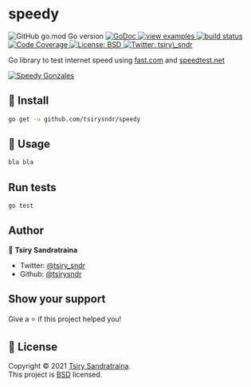 <h1>speedy</h1>
<p>
  <img alt="GitHub go.mod Go version" src="https://img.shields.io/github/go-mod/go-version/tsirysndr/speedy">
  <a href="https://pkg.go.dev/github.com/tsirysndr/speedy" target="_blank">
    <img alt="GoDoc" src="https://godoc.org/github.com/tsirysndr/speedy?status.svg">
  </a>
  <a href="https://github.com/tsirysndr/speedy/tree/master/_examples" target="_blank">
    <img alt="view examples" src="https://img.shields.io/badge/learn%20by-examples-0077b3.svg">
  </a>
  <a href="https://travis-ci.org/tsirysndr/speedy" target="_blank">
    <img alt="build status" src="https://img.shields.io/travis/tsirysndr/speedy/master.svg">
  </a>
  <a href="https://codecov.io/github/tsirysndr/speedy?branch=master" target="_blank">
    <img alt="Code Coverage" src="https://img.shields.io/codecov/c/github/tsirysndr/speedy/master.svg" />
  </a>
  <a href="https://github.com/tsirysndr/speedy/blob/master/LICENSE" target="_blank">
    <img alt="License: BSD" src="https://img.shields.io/badge/License-BSD-yellow.svg" />
  </a>
  <a href="https://twitter.com/tsiry\_sndr" target="_blank">
    <img alt="Twitter: tsiry\_sndr" src="https://img.shields.io/twitter/follow/tsiry_sndr.svg?style=social" />
  </a>
</p>

Go library to test internet speed using [fast.com](https://fast.com) and [speedtest.net](https://speedtest.net)

[![Speedy Gonzales](https://upload.wikimedia.org/wikipedia/en/f/fe/Speedy_Gonzales.svg)](https://en.wikipedia.org/wiki/Speedy_Gonzales)


## 🚚 Install

```sh
go get -u github.com/tsirysndr/speedy
```

## 🚀 Usage

```sh
bla bla
```

## Run tests

```sh
go test
```

## Author

👤 **Tsiry Sandratraina**

* Twitter: [@tsiry\_sndr](https://twitter.com/tsiry\_sndr)
* Github: [@tsirysndr](https://github.com/tsirysndr)

## Show your support

Give a ⭐️ if this project helped you!

## 📝 License

Copyright © 2021 [Tsiry Sandratraina](https://github.com/tsirysndr).<br />
This project is [BSD](http://www.google.com) licensed.
